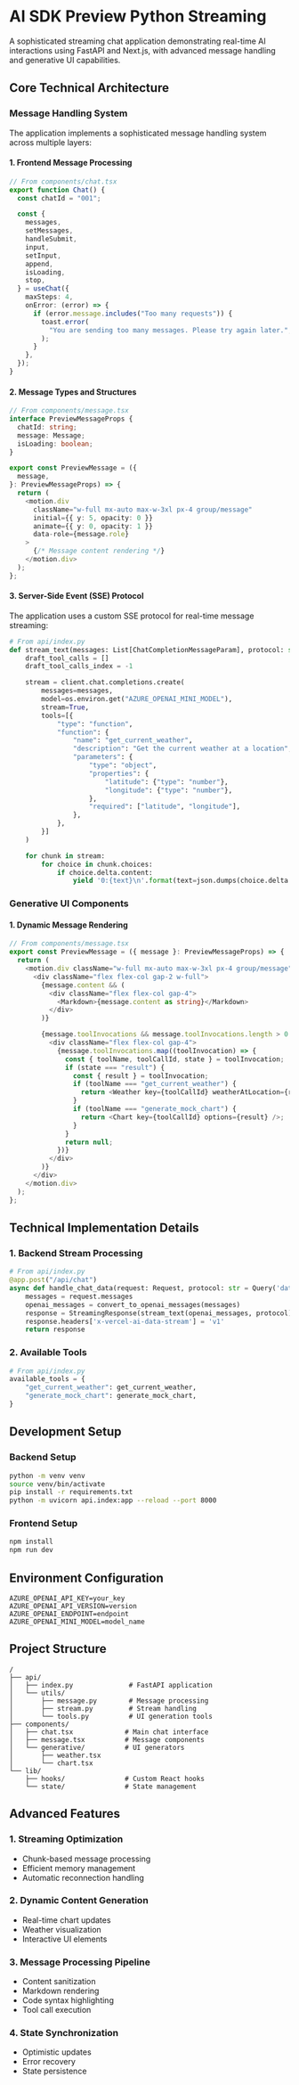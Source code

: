 # AI SDK Preview Python Streaming

A sophisticated streaming chat application demonstrating real-time AI interactions using FastAPI and Next.js, with advanced message handling and generative UI capabilities.

## Core Technical Architecture

### Message Handling System

The application implements a sophisticated message handling system across multiple layers:

#### 1. Frontend Message Processing
```typescript
// From components/chat.tsx
export function Chat() {
  const chatId = "001";

  const {
    messages,
    setMessages,
    handleSubmit,
    input,
    setInput,
    append,
    isLoading,
    stop,
  } = useChat({
    maxSteps: 4,
    onError: (error) => {
      if (error.message.includes("Too many requests")) {
        toast.error(
          "You are sending too many messages. Please try again later.",
        );
      }
    },
  });
}
```

#### 2. Message Types and Structures
```typescript
// From components/message.tsx
interface PreviewMessageProps {
  chatId: string;
  message: Message;
  isLoading: boolean;
}

export const PreviewMessage = ({
  message,
}: PreviewMessageProps) => {
  return (
    <motion.div
      className="w-full mx-auto max-w-3xl px-4 group/message"
      initial={{ y: 5, opacity: 0 }}
      animate={{ y: 0, opacity: 1 }}
      data-role={message.role}
    >
      {/* Message content rendering */}
    </motion.div>
  );
};
```

#### 3. Server-Side Event (SSE) Protocol
The application uses a custom SSE protocol for real-time message streaming:
```python
# From api/index.py
def stream_text(messages: List[ChatCompletionMessageParam], protocol: str = 'data'):
    draft_tool_calls = []
    draft_tool_calls_index = -1

    stream = client.chat.completions.create(
        messages=messages,
        model=os.environ.get("AZURE_OPENAI_MINI_MODEL"),
        stream=True,
        tools=[{
            "type": "function",
            "function": {
                "name": "get_current_weather",
                "description": "Get the current weather at a location",
                "parameters": {
                    "type": "object",
                    "properties": {
                        "latitude": {"type": "number"},
                        "longitude": {"type": "number"},
                    },
                    "required": ["latitude", "longitude"],
                },
            },
        }]
    )

    for chunk in stream:
        for choice in chunk.choices:
            if choice.delta.content:
                yield '0:{text}\n'.format(text=json.dumps(choice.delta.content))
```

### Generative UI Components

#### 1. Dynamic Message Rendering
```typescript
// From components/message.tsx
export const PreviewMessage = ({ message }: PreviewMessageProps) => {
  return (
    <motion.div className="w-full mx-auto max-w-3xl px-4 group/message">
      <div className="flex flex-col gap-2 w-full">
        {message.content && (
          <div className="flex flex-col gap-4">
            <Markdown>{message.content as string}</Markdown>
          </div>
        )}

        {message.toolInvocations && message.toolInvocations.length > 0 && (
          <div className="flex flex-col gap-4">
            {message.toolInvocations.map((toolInvocation) => {
              const { toolName, toolCallId, state } = toolInvocation;
              if (state === "result") {
                const { result } = toolInvocation;
                if (toolName === "get_current_weather") {
                  return <Weather key={toolCallId} weatherAtLocation={result} />;
                }
                if (toolName === "generate_mock_chart") {
                  return <Chart key={toolCallId} options={result} />;
                }
              }
              return null;
            })}
          </div>
        )}
      </div>
    </motion.div>
  );
};
```

## Technical Implementation Details

### 1. Backend Stream Processing
```python
# From api/index.py
@app.post("/api/chat")
async def handle_chat_data(request: Request, protocol: str = Query('data')):
    messages = request.messages
    openai_messages = convert_to_openai_messages(messages)
    response = StreamingResponse(stream_text(openai_messages, protocol))
    response.headers['x-vercel-ai-data-stream'] = 'v1'
    return response
```

### 2. Available Tools
```python
# From api/index.py
available_tools = {
    "get_current_weather": get_current_weather,
    "generate_mock_chart": generate_mock_chart,
}
```

## Development Setup

### Backend Setup
```bash
python -m venv venv
source venv/bin/activate
pip install -r requirements.txt
python -m uvicorn api.index:app --reload --port 8000
```

### Frontend Setup
```bash
npm install
npm run dev
```

## Environment Configuration

```env
AZURE_OPENAI_API_KEY=your_key
AZURE_OPENAI_API_VERSION=version
AZURE_OPENAI_ENDPOINT=endpoint
AZURE_OPENAI_MINI_MODEL=model_name
```

## Project Structure

```
/
├── api/
│   ├── index.py              # FastAPI application
│   └── utils/
│       ├── message.py        # Message processing
│       ├── stream.py         # Stream handling
│       └── tools.py          # UI generation tools
├── components/
│   ├── chat.tsx             # Main chat interface
│   ├── message.tsx          # Message components
│   └── generative/          # UI generators
│       ├── weather.tsx
│       └── chart.tsx
└── lib/
    ├── hooks/               # Custom React hooks
    └── state/               # State management
```

## Advanced Features

### 1. Streaming Optimization
- Chunk-based message processing
- Efficient memory management
- Automatic reconnection handling

### 2. Dynamic Content Generation
- Real-time chart updates
- Weather visualization
- Interactive UI elements

### 3. Message Processing Pipeline
- Content sanitization
- Markdown rendering
- Code syntax highlighting
- Tool call execution

### 4. State Synchronization
- Optimistic updates
- Error recovery
- State persistence
